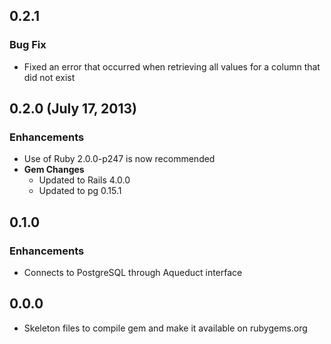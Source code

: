 ## 0.2.1

### Bug Fix
- Fixed an error that occurred when retrieving all values for a column that did not exist

## 0.2.0 (July 17, 2013)

### Enhancements
- Use of Ruby 2.0.0-p247 is now recommended
- **Gem Changes**
  - Updated to Rails 4.0.0
  - Updated to pg 0.15.1

## 0.1.0

### Enhancements
- Connects to PostgreSQL through Aqueduct interface

## 0.0.0

- Skeleton files to compile gem and make it available on rubygems.org
